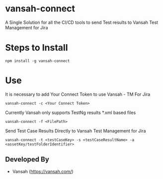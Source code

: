 # vansah-connect
<p>A Single Solution for all the CI/CD tools to send Test results to Vansah Test Management for Jira</p>

# Steps to Install
```
npm install -g vansah-connect
```
# Use
<p>It is necessary to add Your Connect Token to use Vansah - TM For Jira</p>

```
vansah-connect -c <Your Connect Token>
```

<p>Currently Vansah only supports TestNg results *.xml based files</p>

```
vansah-connect -f <FilePath> 

```

<p>Send Test Case Results Directly to Vansah Test Management for Jira</p>

```
vansah-connect -t <testCaseKey> -s <testCaseResultName> -a <assetKey/testFolderIdentifier>

```

## Developed By

* Vansah (https://vansah.com/)
